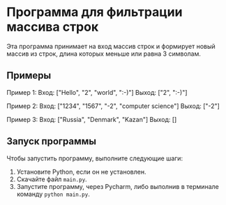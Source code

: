 # Программа для фильтрации массива строк

Эта программа принимает на вход массив строк и формирует новый массив из строк, длина которых меньше или равна 3 символам.

## Примеры

Пример 1:
Вход: ["Hello", "2", "world", ":-)"]
Выход: ["2", ":-)"]

Пример 2:
Вход: ["1234", "1567", "-2", "computer science"]
Выход: ["-2"]

Пример 3:
Вход: ["Russia", "Denmark", "Kazan"]
Выход: []

## Запуск программы

Чтобы запустить программу, выполните следующие шаги:

1. Установите Python, если он не установлен.
2. Скачайте файл `main.py`.
3. Запустите программу, через Pycharm, либо выполнив в терминале команду `python main.py`.


